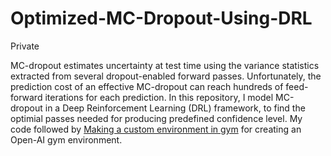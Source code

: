 # Optimized-MC-Dropout-Using-DRL
Private

MC-dropout estimates uncertainty at test time using the variance statistics extracted from several dropout-enabled forward passes. Unfortunately, the prediction cost of an effective MC-dropout can reach hundreds of feed-forward iterations for each prediction.
In this repository, I model MC-dropout in a Deep Reinforcement Learning (DRL) framework, to find the optimial passes needed for producing predefined confidence level. 
My code followed by [Making a custom environment in gym](https://medium.com/@apoddar573/making-your-own-custom-environment-in-gym-c3b65ff8cdaa) for creating an Open-AI gym environment.
